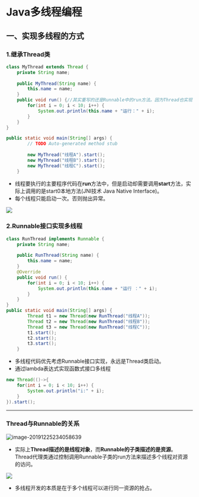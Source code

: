 # Java多线程编程

## 一、实现多线程的方式

### 1.继承Thread类

```java
class MyThread extends Thread {
	private String name;
	
	public MyThread(String name) {
		this.name = name;
	}
	public void run() {//其实重写的还是Runnable中的run方法。因为Thread也实现了Runnable
		for(int i = 0; i < 10; i++) {
			System.out.println(this.name + "运行：" + i);
		}
	}
}

public static void main(String[] args) {
		// TODO Auto-generated method stub
			
		new MyThread("线程A").start();
		new MyThread("线程B").start();
		new MyThread("线程C").start();
	}
```

* 线程要执行的主要程序代码在**run**方法中，但是启动却需要调用**start**方法，实际上调用的是start0本地方法(JNI技术 Java Native Interface)。
* 每个线程只能启动一次。否则抛出异常。

<img src="C:\Users\Administrator\AppData\Roaming\Typora\typora-user-images\image-20191225230002858.png" />

### 2.Runnable接口实现多线程

```java
class RunThread implements Runnable { 
	private String name;
	
	public RunThread(String name) {
		this.name = name;
	}
	@Override
	public void run() {
		for(int i = 0; i < 10; i++) {
			System.out.println(this.name + "运行 ：" + i);
		}	
	}	
}
public static void main(String[] args) {
		Thread t1 = new Thread(new RunThread("线程A"));
		Thread t2 = new Thread(new RunThread("线程B"));
		Thread t3 = new Thread(new RunThread("线程C"));
		t1.start();
		t2.start();
		t3.start();
	}
```

* 多线程代码优先考虑Runnable接口实现，永远是Thread类启动。
* 通过lambda表达式实现函数式接口多线程

```java
new Thread(()->{
    for(int i = 0; i < 10; i++) {
        System.out.println("i:" + i);
    }
}).start();
```

---

### Thread与Runnable的关系

![image-20191225234058639](C:\Users\Administrator\AppData\Roaming\Typora\typora-user-images\image-20191225234058639.png)

* 实际上**Thread描述的是线程对象**，而**Runnable的子类描述的是资源**。Thread代理类通过控制调用Runnable子类的run方法来描述多个线程对资源的访问。

<img src="C:\Users\Administrator\AppData\Roaming\Typora\typora-user-images\image-20191225234547126.png" />

* 多线程开发的本质是在于多个线程可以进行同一资源的抢占。
